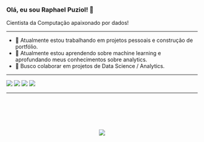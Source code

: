 ### Olá, eu sou Raphael Puziol! 👋  
Cientista da Computação apaixonado por dados!

---
- 🔭 Atualmente estou trabalhando em projetos pessoais e construção de portfólio.
- 🌱 Atualmente estou aprendendo sobre machine learning e aprofundando meus conhecimentos sobre analytics.
- 👯 Busco colaborar em projetos de Data Science / Analytics.

---
<a href="https://www.linkedin.com/in/raphaelpuziol/" target="_blank"><img src="https://img.shields.io/badge/-LinkedIn-%230077B5?style=for-the-badge&logo=linkedin&logoColor=white" target="_blank"></a> 
<a href = "mailto:contatoraphael.puziol@gmail.com"><img src="https://img.shields.io/badge/Gmail-D14836?style=for-the-badge&logo=gmail&logoColor=white" target="_blank"></a>
<a href = "https://www.kaggle.com/raphaelpuziol"><img src="https://img.shields.io/badge/Kaggle-20BEFF?style=for-the-badge&logo=Kaggle&logoColor=white" target="_blank"></a>
<a href = "https://www.hackerrank.com/raphael_puziol"><img src="https://img.shields.io/badge/-Hackerrank-2EC866?style=for-the-badge&logo=HackerRank&logoColor=white" target="_blank"></a>

---
<br><br><br><br>
<p align="center">   <img alingn="center" src="https://profile-counter.glitch.me/Puziol/count.svg" /></p>

